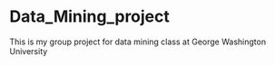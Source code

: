 # Data_Mining_project
This is my group project for data mining class at George Washington University
